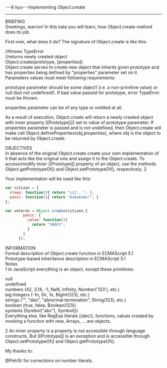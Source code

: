 ---6 kyu---Implementing Object.create

------

BRIEFING  
Greetings, warrior! In this kata you will learn, how Object.create method does its job.

First over, what does it do? The signature of Object.create is like this:

//throws TypeError  
//returns newly created object  
Object.create(prototype, [properties])  
Object.create serves to create new object that inherits given prototype and has properties being defined by "properties" parameter set on it. Parameters values must meet following requirements:

prototype parameter should be some object1 (i.e. a non-primitive value) or null (but not undefined!). If bad value passed for prototype, error TypeError must be thrown.

properties parameter can be of any type or omitted at all.

As a result of execution, Object.create will return a newly created object with inner property [[Prototype]]2 set to value of prototype parameter. If properties parameter is passed and is not undefined, then Object.create will make call Object.defineProperties(obj,properties), where obj is the object to be returned by Object.create.

OBJECTIVES  
In absence of the original Object.create create your own implementation of it that acts like the original one and assign it to the Object.create. To access/modify inner [[Prototype]] property of an object, use the methods Object.getPrototypeOf() and Object.setPrototypeOf(), respectively. 2

Your implementation will be used like this:

```js
var citizen = {
  sleep: function(){ return "zzZ..."; },
  panic: function(){ return "AaAaAaAa!"; }
};

var veteran = Object.create(citizen,{
        panic: {
          value: function(){
            return "SNAFU";
          }
        }
      });
```

INFORMATION  
Formal description of Object.create function in ECMAScript 5.1  
Prototype-based inheritance description in ECMAScript 5.1  
Notes  
1 In JavaScript everything is an object, except these primitives:

null  
undefined  
numbers (42, 3.14, -1, NaN, Infinity, Number('123'), etc.)  
big Integers (-1n, 0n, 1n, BigInt(123), etc.)  
strings ("", "dan", "abnormal termination", String(123), etc.)  
boolean (true, false, Boolean(123))  
symbols (Symbol("abc"), Symbol())  
Everything else, like RegExp literals (/abc/), functions, values created by invoking a function with new, Arrays, ... are objects.

2 An inner property is a property is not accessible through language constructs. But [[Prototype]] is an exception and is accessible through Object.setPrototypeOf() and Object.getPrototypeOf().

My thanks to:

@PetrSr for corrections on number literals.
